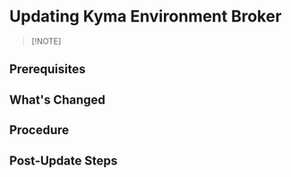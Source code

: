 <!--{"metadata":{"requirement":"MANDATORY | RECOMMENDED","type":"EXTERNAL | INTERNAL","category":"CONFIGURATION | FEATURE | MIGRATION","additionalFiles":0}}-->

# Updating Kyma Environment Broker

> [!NOTE] <!-- In case of a mandatory update that will cause unwanted/severe impact if not performed, use !WARNING instead of !NOTE.-->
> <!--State whether the notable change is mandatory or recommended. Briefly explain what will happen without the update or why it's recommended.-->

## Prerequisites

<!--Describe the generic prerequisites common for all the Kyma Control Plane (KCP) components.-->

## What's Changed

<!--In this optional section, describe significant changes since the last minor or major release. For example:

- Operation changes
- New functionalities
- Deprecated functionalities
- Configuration changes
- Updating pitfalls-->

## Procedure

<!--Describe the update steps in a logical sequence.-->

## Post-Update Steps

<!--Describe any post-update steps that you might need. If monitors need to be recreated after an update, add this information to the update structure of your service/component.-->
